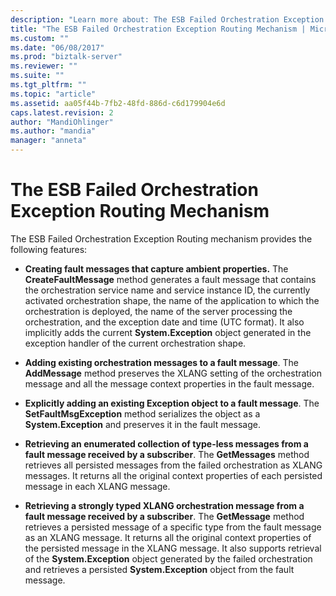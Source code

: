 ```yaml
---
description: "Learn more about: The ESB Failed Orchestration Exception Routing Mechanism"
title: "The ESB Failed Orchestration Exception Routing Mechanism | Microsoft Docs"
ms.custom: ""
ms.date: "06/08/2017"
ms.prod: "biztalk-server"
ms.reviewer: ""
ms.suite: ""
ms.tgt_pltfrm: ""
ms.topic: "article"
ms.assetid: aa05f44b-7fb2-48fd-886d-c6d179904e6d
caps.latest.revision: 2
author: "MandiOhlinger"
ms.author: "mandia"
manager: "anneta"
---
```

# The ESB Failed Orchestration Exception Routing Mechanism
The ESB Failed Orchestration Exception Routing mechanism provides the following features:  
  
-   **Creating fault messages that capture ambient properties.** The **CreateFaultMessage** method generates a fault message that contains the orchestration service name and service instance ID, the currently activated orchestration shape, the name of the application to which the orchestration is deployed, the name of the server processing the orchestration, and the exception date and time (UTC format). It also implicitly adds the current **System.Exception** object generated in the exception handler of the current orchestration shape.  
  
-   **Adding existing orchestration messages to a fault message**. The **AddMessage** method preserves the XLANG setting of the orchestration message and all the message context properties in the fault message.  
  
-   **Explicitly adding an existing Exception object to a fault message**. The **SetFaultMsgException** method serializes the object as a **System.Exception** and preserves it in the fault message.  
  
-   **Retrieving an enumerated collection of type-less messages from a fault message received by a subscriber**. The **GetMessages** method retrieves all persisted messages from the failed orchestration as XLANG messages. It returns all the original context properties of each persisted message in each XLANG message.  
  
-   **Retrieving a strongly typed XLANG orchestration message from a fault message received by a subscriber**. The **GetMessage** method retrieves a persisted message of a specific type from the fault message as an XLANG message. It returns all the original context properties of the persisted message in the XLANG message. It also supports retrieval of the **System.Exception** object generated by the failed orchestration and retrieves a persisted **System.Exception** object from the fault message.
